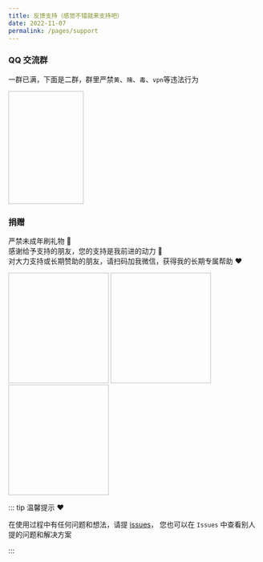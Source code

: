 ```yaml
---
title: 反馈支持（感觉不错就来支持吧）
date: 2022-11-07
permalink: /pages/support
---
```


### QQ 交流群

一群已满，下面是二群，群里严禁`黄`、`赌`、`毒`、`vpn`等违法行为

<img :src="$withBase('/img/support/qq.png')" width="150px" height="225px" />

### 捐赠

严禁未成年刷礼物 🎁  
感谢给予支持的朋友，您的支持是我前进的动力 🎉  
对大力支持或长期赞助的朋友，请扫码加我微信，获得我的长期专属帮助 ❤️

<img :src="$withBase('/img/support/addWx.jpg')" width="200px" height="220px" />
<img :src="$withBase('/img/support/wx.jpg')" width="200px" height="220px" style="marginRight:16px" />
<img :src="$withBase('/img/support/ali.jpg')" width="200px" height="220px" />
 
::: tip 温馨提示 ❤️

在使用过程中有任何问题和想法，请提 [issues](https://github.com/xiaoxian521/vue-pure-admin/issues/new/choose)，
您也可以在 `Issues` 中查看别人提的问题和解决方案

:::

